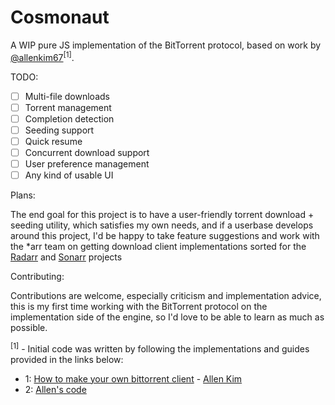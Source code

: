 # Cosmonaut

A WIP pure JS implementation of the BitTorrent protocol, based on work by [@allenkim67](https://github.com/allenkim67)<sup>[1]</sup>. 

TODO:

- [ ] Multi-file downloads
- [ ] Torrent management
- [ ] Completion detection
- [ ] Seeding support
- [ ] Quick resume
- [ ] Concurrent download support
- [ ] User preference management
- [ ] Any kind of usable UI

Plans:

The end goal for this project is to have a user-friendly torrent download + seeding utility, which satisfies my own
needs, and if a userbase develops around this project, I'd be happy to take feature suggestions and work with the *arr
team on getting download client implementations sorted for the [Radarr](https://github.com/Radarr/Radarr)
and [Sonarr](https://github.com/Sonarr/Sonarr) projects

Contributing:

Contributions are welcome, especially criticism and implementation advice, this is my first time working with the
BitTorrent protocol on the implementation side of the engine, so I'd love to be able to learn as much as possible.

<sup>[1]</sup> - Initial code was written by following the implementations and guides provided in the links below:
- 1: [How to make your own bittorrent client](http://allenkim67.github.io/programming/2016/05/04/how-to-make-your-own-bittorrent-client.html) - [Allen Kim](https://github.com/allenkim67)
- 2: [Allen's code](https://github.com/allenkim67/allen-torrent)